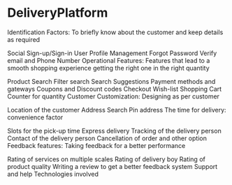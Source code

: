 # DeliveryPlatform


Identification Factors: To briefly know about the customer and keep details as required

Social Sign-up/Sign-in
User Profile Management
Forgot Password
Verify email and Phone Number
Operational Features: Features that lead to a smooth shopping experience getting the right one in the right quantity

Product Search
Filter search
Search Suggestions
Payment methods and gateways
Coupons and Discount codes
Checkout
Wish-list
Shopping Cart
Counter for quantity
Customer Customization: Designing as per customer

Location of the customer
Address Search
Pin address
The time for delivery: convenience factor

Slots for the pick-up time
Express delivery
Tracking of the delivery person
Contact of the delivery person
Cancellation of order and other option
Feedback features: Taking feedback for a better performance

Rating of services on multiple scales
Rating of delivery boy
Rating of product quality
Writing a review to get a better feedback system
Support and help
Technologies involved
